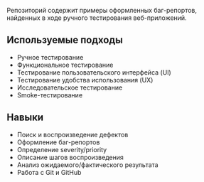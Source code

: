 Репозиторий содержит примеры оформленных баг-репортов, найденных в ходе ручного тестирования веб-приложений.

## Используемые подходы

- Ручное тестирование
- Функциональное тестирование  
- Тестирование пользовательского интерфейса (UI)
- Тестирование удобства использования (UX)
- Исследовательское тестирование
- Smoke-тестирование

## Навыки

- Поиск и воспроизведение дефектов
- Оформление баг-репортов
- Определение severity/priority
- Описание шагов воспроизведения
- Анализ ожидаемого/фактического результата
- Работа с Git и GitHub
